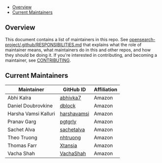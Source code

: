 - [Overview](#overview)
- [Current Maintainers](#current-maintainers)

## Overview

This document contains a list of maintainers in this repo. See [opensearch-project/.github/RESPONSIBILITIES.md](https://github.com/opensearch-project/.github/blob/main/RESPONSIBILITIES.md#maintainer-responsibilities) that explains what the role of maintainer means, what maintainers do in this and other repos, and how they should be doing it. If you're interested in contributing, and becoming a maintainer, see [CONTRIBUTING](CONTRIBUTING.md).

## Current Maintainers

| Maintainer           | GitHub ID                                     | Affiliation |
| -------------------- | --------------------------------------------- | ----------- |
| Abhi Kalra           | [abhivka7](https://github.com/abhivka7)       | Amazon      |
| Daniel Doubrovkine   | [dblock](https://github.com/dblock)           | Amazon      |
| Harsha Vamsi Kalluri | [harshavamsi](https://github.com/harshavamsi) | Amazon      |
| Pranav Garg          | [pgtgrly](https://github.com/pgtgrly)         | Amazon      |
| Sachet Alva          | [sachetalva](https://github.com/sachetalva)   | Amazon      |
| Theo Truong          | [nhtruong](https://github.com/nhtruong)       | Amazon      |
| Thomas Farr          | [Xtansia](https://github.com/Xtansia)         | Amazon      |
| Vacha Shah           | [VachaShah](https://github.com/VachaShah)     | Amazon      |
